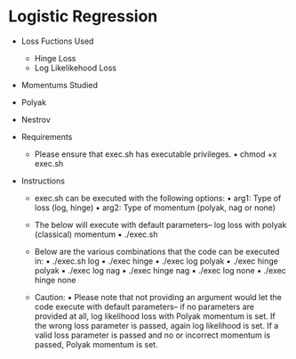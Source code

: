 # Logistic Regression

- Loss Fuctions Used
  - Hinge Loss
  - Log Likelikehood Loss

- Momentums Studied
 - Polyak
 - Nestrov

- Requirements
  - Please ensure that exec.sh has executable privileges.
    ▪	chmod +x exec.sh
    
- Instructions
  - exec.sh can be executed with the following options:
     ▪	arg1: Type of loss (log, hinge)
     ▪	arg2: Type of momentum (polyak, nag or none)
  - The below will execute with default parameters– log loss with polyak (classical) momentum
    ▪	./exec.sh

  - Below are the various combinations that the code can be executed in:
    ▪	./exec.sh log
    ▪	./exec hinge
    ▪	./exec log polyak
    ▪	./exec hinge polyak
    ▪	./exec log nag
    ▪	./exec hinge nag
    ▪	./exec log none
    ▪	./exec hinge none
  
  - Caution:
    ▪	Please note that not providing an argument would let the code execute with default parameters– if no parameters are provided at all,
    log likelihood loss with Polyak momentum is set. If the wrong loss parameter is passed, again log likelihood is set. If a valid loss parameter is passed and no or incorrect momentum is passed, Polyak momentum is set.
